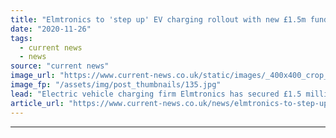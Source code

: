```yaml
---
title: "Elmtronics to 'step up' EV charging rollout with new £1.5m funding"
date: "2020-11-26"
tags: 
  - current news
  - news
source: "current news"
image_url: "https://www.current-news.co.uk/static/images/_400x400_crop_center-center/Dan-Martin-Anthony-Piggott-image-Elmtronics.jpg"
image_fp: "/assets/img/post_thumbnails/135.jpg"
lead: "​Electric vehicle charging firm Elmtronics has secured £1.5 million in funding to help drive its expansion."
article_url: "https://www.current-news.co.uk/news/elmtronics-to-step-up-ev-charging-rollout-with-new-1-5m-funding?utm_source=rss-feeds&utm_medium=rss&utm_campaign=rss"
---
```


---
